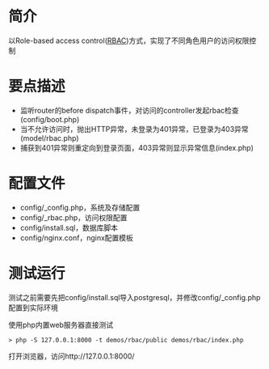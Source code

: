 简介
====

以Role-based access control([RBAC](http://en.wikipedia.org/wiki/Role-based_access_control))方式，实现了不同角色用户的访问权限控制

要点描述
========

* 监听router的before dispatch事件，对访问的controller发起rbac检查 (config/boot.php)
* 当不允许访问时，抛出HTTP异常，未登录为401异常，已登录为403异常 (model/rbac.php)
* 捕获到401异常则重定向到登录页面，403异常则显示异常信息(index.php)

配置文件
=======

* config/_config.php，系统及存储配置
* config/_rbac.php，访问权限配置
* config/install.sql，数据库脚本
* config/nginx.conf，nginx配置模板

测试运行
=======

测试之前需要先把config/install.sql导入postgresql，并修改config/_config.php配置到实际环境

使用php内置web服务器直接测试

    > php -S 127.0.0.1:8000 -t demos/rbac/public demos/rbac/index.php

打开浏览器，访问http://127.0.0.1:8000/
